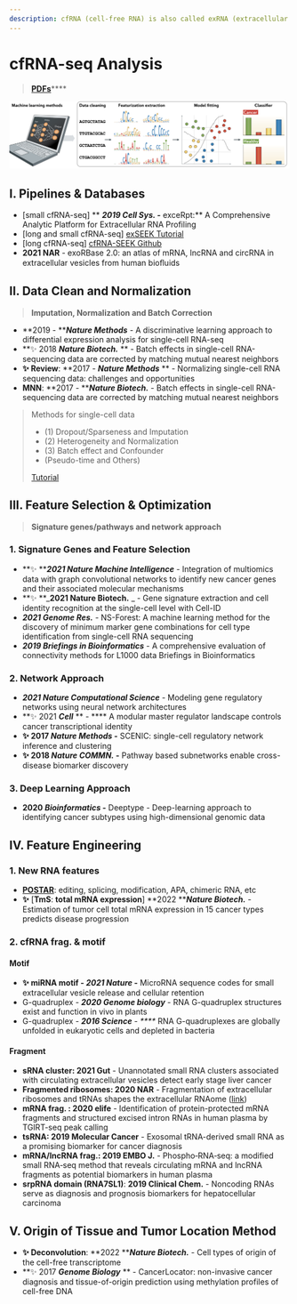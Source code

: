 ```yaml
---
description: cfRNA (cell-free RNA) is also called exRNA (extracellular RNA)
---
```


# cfRNA-seq Analysis

> [**PDFs**](https://cloud.tsinghua.edu.cn/d/07d2b19d6b284ebea5ea/?p=%2F2.%20Precision%20Medicine\&mode=list)****

![4 steps in Machine Learning](<../../.gitbook/assets/machine learning steps.png>)

## I. Pipelines & Databases

* \[small cfRNA-seq] ** **_**2019 Cell Sys. -**_** exceRpt:** A Comprehensive Analytic Platform for Extracellular RNA Profiling
* \[long and small cfRNA-seq] [exSEEK Tutorial](https://lulab2.gitbook.io/teaching/part-v.-quiz/1.quiz\_exrna)
* \[long cfRNA-seq] [cfRNA-SEEK Github](https://lulab.github.io/cfRNA-SEEK/)&#x20;
* **2021 NAR** - exoRBase 2.0: an atlas of mRNA, lncRNA and circRNA in extracellular vesicles from human bioﬂuids

## II. Data Clean and Normalization

> **Imputation, Normalization and Batch Correction**

* **2019 - **_**Nature Methods**_ - A discriminative learning approach to differential expression analysis for single-cell RNA-seq
* **✨ 2018 **_**Nature Biotech.**_** ** - Batch effects in single-cell RNA-sequencing data are corrected by matching mutual nearest neighbors
* **✨ Review**: **2017 - **_**Nature Methods**_** ** - Normalizing single-cell RNA sequencing data: challenges and opportunities
* **MNN**: **2017 - **_**Nature Biotech.**_ - Batch effects in single-cell RNA-sequencing data are corrected by matching mutual nearest neighbors

> Methods for single-cell data
>
> * (1) Dropout/Sparseness and Imputation
> * (2) Heterogeneity and Normalization
> * (3) Batch effect and Confounder
> * (Pseudo-time and Others)
>
> [Tutorial](https://lulab1.gitbook.io/training/part-iii.-case-studies/case-study-1.exrna-seq/1.4.normalization-issues)

## III. Feature Selection & Optimization

> **Signature genes/pathways and network approach**

### 1.  Signature Genes and Feature Selection

* **✨ **_**2021 Nature Machine Intelligence**_ - Integration of multiomics data with graph convolutional networks to identify new cancer genes and their associated molecular mechanisms
* **✨ **_**2021 Nature Biotech.** _ - Gene signature extraction and cell identity recognition at the single-cell level with Cell-ID
* _**2021 Genome Res.**_ - NS-Forest: A machine learning method for the discovery of minimum marker gene combinations for cell type identification from single-cell RNA sequencing
* _**2019 Briefings in Bioinformatics**_ - A comprehensive evaluation of connectivity methods for L1000 data Briefings in Bioinformatics

### 2. Network Approach&#x20;

* _**2021 Nature Computational Science**_ - Modeling gene regulatory networks using neural network architectures
* **✨ 2021 **_**Cell**_** ** - **** A modular master regulator landscape controls cancer transcriptional identity
* **✨ 2017 **_**Nature Methods**_** -** SCENIC: single-cell regulatory network inference and clustering
* **✨ 2018 **_**Nature COMMN.**_** -** Pathway based subnetworks enable cross-disease biomarker discovery

### 3. Deep Learning Approach

* **2020 **_**Bioinformatics**_** -** Deeptype - Deep-learning approach to identifying cancer subtypes using high-dimensional genomic data

## IV. Feature Engineering

### 1. New RNA features

* [**POSTAR**](../rna/postar.md): editing, splicing, modification, APA, chimeric RNA, etc
* **✨** \[**TmS**: **total mRNA expression**] **2022 **_**Nature Biotech.**_ - Estimation of tumor cell total mRNA expression in 15 cancer types predicts disease progression

### 2. cfRNA frag. & motif

#### Motif

* **✨ miRNA motif - **_**2021 Nature**_** -** MicroRNA sequence codes for small extracellular vesicle release and cellular retention
* G-quadruplex - _**2020 Genome biology**_ - RNA G-quadruplex structures exist and function in vivo in plants
* G-quadruplex - _**2016 Science** - ****_ RNA G-quadruplexes are globally unfolded in eukaryotic cells and depleted in bacteria

#### Fragment

* **sRNA cluster: 2021 Gut** - Unannotated small RNA clusters associated with circulating extracellular vesicles detect early stage liver cancer
* **Fragmented ribosomes: 2020 NAR** - Fragmentation of extracellular ribosomes and tRNAs shapes the extracellular RNAome ([link](https://academic.oup.com/nar/article/48/22/12874/5891565))
* **mRNA frag. :  2020 elife** - Identification of protein-protected mRNA fragments and structured excised intron RNAs in human plasma by TGIRT-seq peak calling
* **tsRNA: 2019 Molecular Cancer** - Exosomal tRNA-derived small RNA as a promising biomarker for cancer diagnosis
* **mRNA/lncRNA frag.: 2019 EMBO J.** - Phospho‐RNA‐seq: a modified small RNA‐seq method that reveals circulating mRNA and lncRNA fragments as potential biomarkers in human plasma
* **srpRNA domain (RNA7SL1)**: **2019 Clinical Chem.** - Noncoding RNAs serve as diagnosis and prognosis biomarkers for hepatocellular carcinoma

## V. Origin of Tissue and Tumor Location Method

* **✨ Deconvolution**: **2022 **_**Nature Biotech.**_ - Cell types of origin of the cell-free transcriptome
* **✨ 2017 **_**Genome Biology**_** ** - CancerLocator: non-invasive cancer diagnosis and tissue-of-origin prediction using methylation profiles of cell-free DNA





